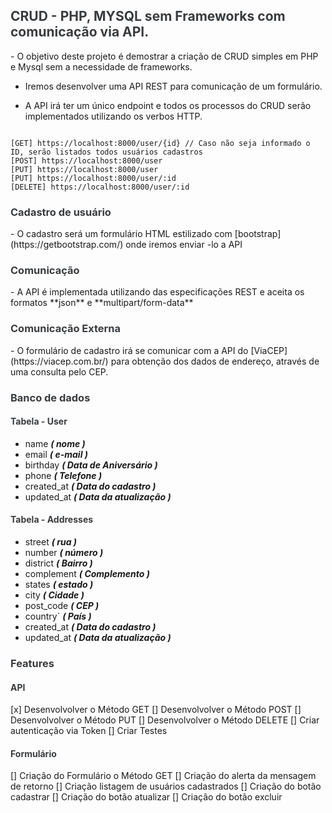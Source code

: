 


<h2 style="color:#393c3f">  CRUD - PHP, MYSQL sem Frameworks com comunicação via API. </h2>
- O objetivo deste projeto é demostrar a criação de CRUD simples em PHP e Mysql sem a necessidade de frameworks.

 - Iremos desenvolver uma  API REST para comunicação de um formulário. 

 - A API irá ter um único endpoint e todos os processos do CRUD serão implementados utilizando os verbos HTTP.
```url

[GET] https://localhost:8000/user/{id} // Caso não seja informado o ID, serão listados todos usuários cadastros
[POST] https://localhost:8000/user
[PUT] https://localhost:8000/user
[PUT] https://localhost:8000/user/:id
[DELETE] https://localhost:8000/user/:id
```
<h3 style="color:#393c3f"> Cadastro de usuário </h3>
- O cadastro será um formulário HTML estilizado com [bootstrap](https://getbootstrap.com/) 
onde iremos enviar -lo a  API

<h3 style="color:#393c3f"> Comunicação </h3>
- A API é implementada utilizando das especificações REST e aceita os formatos **json** e **multipart/form-data**

<h3 style="color:#393c3f"> Comunicação Externa </h3>
 - O formulário de cadastro irá se comunicar com a API do [ViaCEP](https://viacep.com.br/) para obtenção dos dados de endereço, através de uma consulta pelo CEP.


<h3 style="color:#393c3f"> Banco de dados </h3>

<h4 style="color:#393c3f"> Tabela - User </h4>

- name       ***( nome )***
- email      ***( e-mail )***
- birthday   ***( Data de Aniversário )***
- phone      ***( Telefone )***
- created_at  ***( Data do cadastro )***
- updated_at  ***( Data da atualização )***

<h4 style="color:#393c3f"> Tabela - Addresses</h4>

- street      ***( rua )***
- number      ***( número )***
- district    ***( Bairro )***
- complement  ***( Complemento )***
- states      ***( estado )***
- city        ***( Cidade )***
- post_code   ***( CEP )***
- country`    ***( País )***
- created_at  ***( Data do cadastro )***
- updated_at  ***( Data da atualização )***

<h3 style="color:#393c3f">Features</h3>

<h4 style="color:#393c3f"> API</h4>

 [x] Desenvolvolver o Método GET
 [] Desenvolvolver o Método POST
 [] Desenvolvolver o Método PUT
 [] Desenvolvolver o Método DELETE
 [] Criar autenticação via Token
 [] Criar Testes 

 <h4 style="color:#393c3f">Formulário</h4>

 [] Criação do Formulário o Método GET
 [] Criação do alerta da mensagem de retorno
 [] Criação listagem de usuários cadastrados
 [] Criação do botão cadastrar
 [] Criação do botão atualizar
 [] Criação do botão excluir
